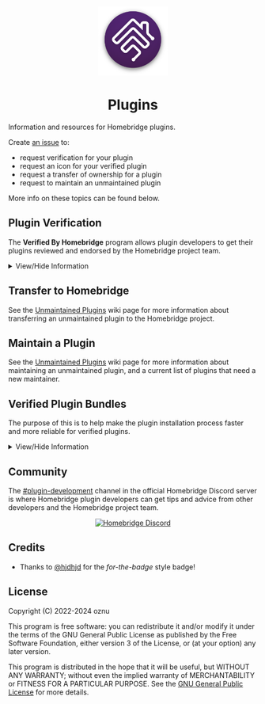 <p align="center">
  <a href="https://github.com/homebridge/homebridge"><img src="https://raw.githubusercontent.com/homebridge/branding/latest/logos/homebridge-color-round-stylized.png" height="140"></a>
</p>

<span align="center">

# Plugins

</span>

Information and resources for Homebridge plugins.

Create [an issue](https://github.com/homebridge/plugins/issues/new/choose) to:

- request verification for your plugin
- request an icon for your verified plugin
- request a transfer of ownership for a plugin
- request to maintain an unmaintained plugin

More info on these topics can be found below.

## Plugin Verification

The **Verified By Homebridge** program allows plugin developers to get their plugins reviewed and endorsed by the Homebridge project team.

<details>
  <summary>View/Hide Information</summary>

### Benefits

- Have your plugin reviewed by the Homebridge team.
- Increase the visibility of your plugin.
- Increase the level of trust end users place in your plugin.
- The **Verified** shield icon will turn green next to your plugin in the [Homebridge UI](https://github.com/oznu/homebridge-config-ui-x).
- The [**Donate**](https://github.com/oznu/homebridge-config-ui-x/wiki/Developers:-Donation-Links) heart icon will turn pink and enable on your plugin tile in the Homebridge UI.
- Your plugin is bumped to the top of the search results in the Homebridge UI.
- You can optionally upload an icon for your plugin which will be displayed in the Homebridge UI.

### Requirements

The Homebridge project team will check that your plugin meets the following criteria:

- **General**
  - The plugin must be of type [dynamic platform](https://developers.homebridge.io/#/#dynamic-platform-template).
  - The plugin must not offer the same nor less functionality than that of any existing **verified** plugin.
- **Repo**
  - The plugin must be published to NPM and the source code available on a GitHub repository, with issues enabled.
  - A GitHub release should be created for every new version of your plugin, with release notes.
- **Environment**
  - The plugin must run on all [supported LTS versions of Node.js](https://github.com/homebridge/homebridge/wiki/How-To-Update-Node.js), at the time of writing this is Node v18 and v20.
  - The plugin must successfully install and not start unless it is configured.
  - The plugin must not execute post-install scripts that modify the users' system in any way.
  - The plugin must not require the user to run Homebridge in a TTY or with non-standard startup parameters, even for initial configuration.
- **Codebase**
  - The plugin must implement the [Homebridge Plugin Settings GUI](https://developers.homebridge.io/#/config-schema).
  - The plugin must not contain any analytics or calls that enable you to track the user.
  - If the plugin needs to write files to disk (cache, keys, etc.), it must store them inside the Homebridge storage directory.
  - The plugin must not throw unhandled exceptions, the plugin must catch and log its own errors.

These verification requirements were last updated on 2023-12-08. Existing verified plugins will have met the requirements at the time of verification, and not necessarily the current requirements.

### How To Request Verification

If you would like your plugin verified, please open an [issue](https://github.com/homebridge/plugins/issues/new/choose) on this repository and fill in the template. The Homebridge project team will then review your plugin and provide constructive feedback if required.

If you feel that your plugin should replace the verification status of an existing plugin, let us know and this will be dealt with on an individual basis.

If you need assistance meeting the verification requirements, please reach out on the [Homebridge Discord](https://discord.gg/A7nCjbz).

### Post Verification

Once your plugin has been verified you will remain in full control of the GitHub repository and npm package. Your plugin will appear on the 'Verified By Homebridge' plugin list and the '**Verified**' badge will appear next to your plugin when the next update to the [Homebridge UI](https://github.com/oznu/homebridge-config-ui-x) is published.

You may optionally add one of the **Verified By Homebridge** badges to your plugin's README:

[![verified-by-homebridge](https://badgen.net/badge/homebridge/verified/purple)](https://github.com/homebridge/homebridge/wiki/Verified-Plugins)

```
[![verified-by-homebridge](https://badgen.net/badge/homebridge/verified/purple)](https://github.com/homebridge/homebridge/wiki/Verified-Plugins)
```

[![verified-by-homebridge](https://img.shields.io/badge/homebridge-verified-blueviolet?color=%23491F59&style=for-the-badge&logoColor=%23FFFFFF&logo=homebridge)](https://github.com/homebridge/homebridge/wiki/Verified-Plugins)

```
[![verified-by-homebridge](https://img.shields.io/badge/homebridge-verified-blueviolet?color=%23491F59&style=for-the-badge&logoColor=%23FFFFFF&logo=homebridge)](https://github.com/homebridge/homebridge/wiki/Verified-Plugins)
```

If you decide you no longer wish to maintain your plugin, please reach out to the Homebridge team on the [Homebridge Discord](https://discord.gg/6GUFCb). We can assist in finding a new owner, or take over the repository until a new maintainer can be found.

### Un-verification

Your plugin may be subject to another review or be removed from the verification list when deemed necessary by the Homebridge team - this could be (but not limited to) the following scenarios:

- We notice an increased amount of issues arising from your plugin, which results in a suboptimal experience for the user, for example, a Homebridge crash loop.
- Your plugin has been unmaintained for some time, and a fork or new plugin offering improved functionality is created.

We will generally do our best to contact existing developers of plugins before removing verification status. However, we may **immediately** remove verification status in the following (but not limited to) the following scenarios:

- We notice any sort of user analysis tracking in a verified plugin
- A new plugin requests verification which replaces the functionality of any existing plugin, and we notice that the existing plugin has not been maintained for an extended period of time (and we deem it likely that any contact attempt with the developer would be unsuccessful).

</details>

## Transfer to Homebridge

See the [Unmaintained Plugins](https://github.com/homebridge/plugins/wiki/Unmaintained-Plugins) wiki page for more information about transferring an unmaintained plugin to the Homebridge project.

## Maintain a Plugin

See the [Unmaintained Plugins](https://github.com/homebridge/plugins/wiki/Unmaintained-Plugins) wiki page for more information about maintaining an unmaintained plugin, and a current list of plugins that need a new maintainer.

## Verified Plugin Bundles

The purpose of this is to help make the plugin installation process faster and more reliable for verified plugins.

<details>
  <summary>View/Hide Information</summary>

### Why This Is Needed

Homebridge plugins are published and distributed to the NPM registry and installed using the `npm` cli tool.

While `npm` works for the most part, later versions have become increasingly resource hungry and prone to failure on low powered devices with limited RAM and slow disk I/O (such as a Raspberry Pi).

When using `npm` to install a plugin, it has to individually fetch the metadata, and download, verify and extract the tarball for every dependency a plugin has. This can result in hundreds of HTTP requests every time a plugin is installed or updated. An error during any of these operations will often result in the plugin failing to install or update.

This project pre-bundles verified plugins, making them available to download, with all their dependencies, in a single tarball. Additionally, a SHA256 sum of the tarball is available so the integrity of the bundle can be verified after being downloaded to the user's system.

A plugin installed via a bundle from this repo can be downloaded and installed in seconds, compared the minutes it might take for some plugins on the same hardware.

### How The Bundle Generation Process Works

Every 24 hours, a job is executed using GitHub Actions to check for updates made to any [verified Homebridge plugins](https://homebridge.io/w/Verified-Plugins).

Plugins that require updates are then:

1. Installed using `npm` in a clean work directory, post install scripts are disabled;
2. then a `.tar.gz` bundle is created for the plugin, including all it's dependencies;
3. then a `.sha256` checksum file is generated for the bundle;
4. finally the resulting tarball and checksum file are uploaded to [this repo](https://github.com/homebridge/plugins/releases/tag/v1.0.0).

The two most recent versions of a plugin are retained in [this repo](https://github.com/homebridge/plugins/releases/tag/v1.0.0), older versions are purged automatically.

### How Plugins Are Installed Via Bundles

Bundles are only used on certain systems:

- Debian-based Linux ([via apt package](https://github.com/homebridge/homebridge-apt-pkg)): requires apt package update (=>1.0.27)
- Docker: requires image update (=>2022-07-07)
- Synology DSM 7: requires package update via DSM Package Center (=>3.0.7)

When a user requests a plugin to be installed or updated via the Homebridge UI the following workflow is executed:

1. Check if running on a compatible system
2. Check the plugin is verified
3. Check if a download bundle is available for the requested version
4. Download the `.sha256` checksum for the bundle
5. Download the `.tar.gz` tarball
6. Check the integrity of the tarball against the checksum
7. Create a backup of the existing plugin installation (if already installed)
8. Extract the tarball
9. Run `npm rebuild` in the plugin's root directory to have any post install scripts executed locally
10. Update the local `package.json` with the plugin and it's version

If the extraction, or `npm rebuild` steps fail, the old version of the plugin will be restored.

If at any step, the process fails, the Homebridge UI will fall back to using `npm` to complete the installation.

### Download Statistics

This project may impact the download stats for plugins provided by the NPM registry.

As such download stats are available via the [download-statistics.json](https://github.com/homebridge/plugins/releases/download/v1.0.0/download-statistics.json) file. This file contains the total downloads from this repo for each verified plugin, as well as the download count for each version (including old versions that have been purged).

The `download-statistics.json` file is updated every 24 hours.

If you are accessing the file programmatically, you will need add a `nonce` query string to the URL to prevent it being redirected to an older (deleted) version of the file. E.g. `/download-statistics.json?nonce=1657193776`.

### FAQ

#### How do I get my plugin included?

All verified Homebridge plugins are automatically included.

#### What happens if a user attempts to install the latest version of my plugin before the bundle is created?

The plugin will be installed directly from the NPM registry instead.

#### How do I exclude my plugin from being bundled by this project?

Create a pull request adding your plugin's name to the `pluginFilter: string[]` array in the [src/plugin-tarballs/index.ts](./src/plugin-tarballs/index.ts) file.

</details>

## Community

The [#plugin-development](https://discord.gg/A7nCjbz) channel in the official Homebridge Discord server is where Homebridge plugin developers can get tips and advice from other developers and the Homebridge project team.

<span align="center">

[![Homebridge Discord](https://discordapp.com/api/guilds/432663330281226270/widget.png?style=banner2)](https://discord.gg/kqNCe2D)

</span>

## Credits

- Thanks to [@hjdhjd](https://github.com/hjdhjd) for the _for-the-badge_ style badge!

## License

Copyright (C) 2022-2024 oznu

This program is free software: you can redistribute it and/or modify it under the terms of the GNU General Public License as published by the Free Software Foundation, either version 3 of the License, or (at your option) any later version.

This program is distributed in the hope that it will be useful, but WITHOUT ANY WARRANTY; without even the implied warranty of MERCHANTABILITY or FITNESS FOR A PARTICULAR PURPOSE. See the [GNU General Public License](./LICENSE) for more details.
